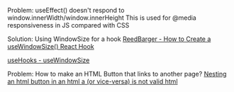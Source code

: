 Problem: useEffect() doesn't respond to window.innerWidth/window.innerHeight
This is used for @media responsiveness in JS compared with CSS

Solution:
Using WindowSize for a hook
[ReedBarger - How to Create a useWindowSize() React Hook](https://reedbarger.com/how-to-create-a-usewindowsize-react-hook/)

[useHooks - useWindowSize](https://usehooks.com/useWindowSize/)


Problem: How to make an HTML Button that links to another page?
[Nesting an html button in an html a (or vice-versa) is not valid html](https://validator.w3.org/nu/?showsource=yes&doc=http%3A%2F%2Fdropbox.beausmith.com%2Fstatic-html%2Finvalid-button-anchor-markup.html)



